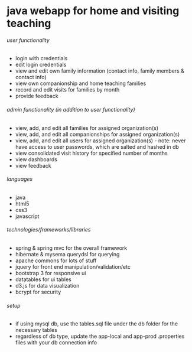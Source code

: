 java webapp for home and visiting teaching
============

###### user functionality
- login with credentials
- edit login credentials
- view and edit own family information (contact info, family members & contact info)
- view own companionship and home teaching families
- record and edit visits for families by month
- provide feedback

###### admin functionality (in addition to user functionality)
- view, add, and edit all families for assigned organization(s)
- view, add, and edit all companionships for assigned organization(s)
- view, add, and edit all users for assigned organization(s) - note:  never have access to user passwords, which are salted and hashed in db
- view consolidated visit history for specified number of months
- view dashboards
- view feedback

###### languages
- java
- html5
- css3
- javascript

###### technologies/frameworks/libraries
- spring & spring mvc for the overall framework
- hibernate & mysema querydsl for querying
- apache commons for lots of stuff
- jquery for front end manipulation/validation/etc
- bootstrap 3 for responsive ui
- datatables for ui tables
- d3.js for data visualization
- bcrypt for security

###### setup
- if using mysql db, use the tables.sql file under the db folder for the necessary tables
- regardless of db type, update the app-local and app-prod .properties files with your db connection info
